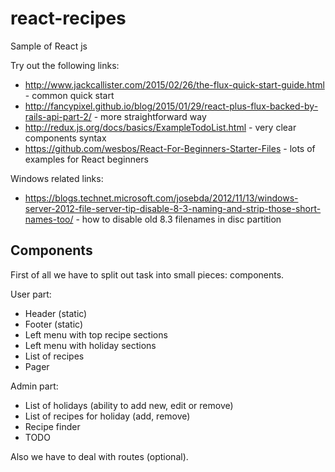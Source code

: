 # react-recipes
Sample of React js

Try out the following links:
* http://www.jackcallister.com/2015/02/26/the-flux-quick-start-guide.html - common quick start
* http://fancypixel.github.io/blog/2015/01/29/react-plus-flux-backed-by-rails-api-part-2/ - more straightforward way
* http://redux.js.org/docs/basics/ExampleTodoList.html - very clear components syntax
* https://github.com/wesbos/React-For-Beginners-Starter-Files - lots of examples for React beginners

Windows related links:
* https://blogs.technet.microsoft.com/josebda/2012/11/13/windows-server-2012-file-server-tip-disable-8-3-naming-and-strip-those-short-names-too/ - how to disable old 8.3 filenames in disc partition


Components
-------------------

First of all we have to split out task into small pieces: components.

User part:
* Header (static)
* Footer (static)
* Left menu with top recipe sections
* Left menu with holiday sections
* List of recipes
* Pager

Admin part:
* List of holidays (ability to add new, edit or remove)
* List of recipes for holiday (add, remove)
* Recipe finder
* TODO

Also we have to deal with routes (optional).
